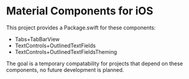 # Material Components for iOS

This project provides a Package.swift for these components: 

- Tabs+TabBarView
- TextControls+OutlinedTextFields
- TextControls+OutlinedTextFieldsTheming

The goal is a temporary compatability for projects that depend on these components, no future development is planned.